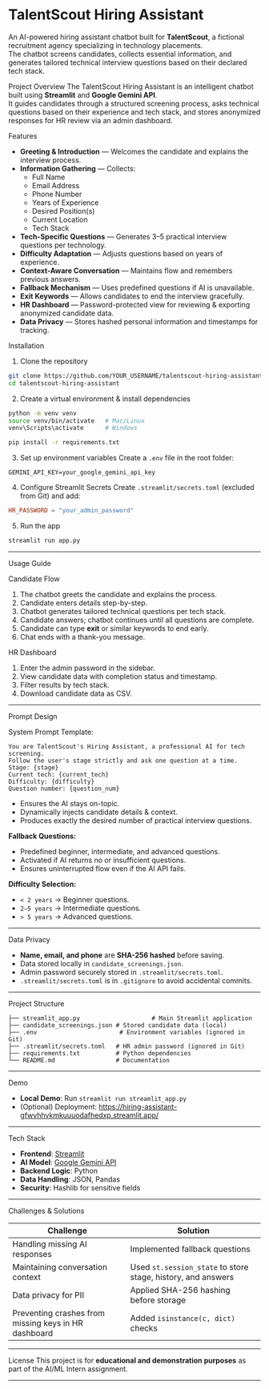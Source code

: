 # TalentScout Hiring Assistant

An AI-powered hiring assistant chatbot built for **TalentScout**, a fictional recruitment agency specializing in technology placements.  
The chatbot screens candidates, collects essential information, and generates tailored technical interview questions based on their declared tech stack.

Project Overview
The TalentScout Hiring Assistant is an intelligent chatbot built using **Streamlit** and **Google Gemini API**.  
It guides candidates through a structured screening process, asks technical questions based on their experience and tech stack, and stores anonymized responses for HR review via an admin dashboard.

Features
- **Greeting & Introduction** — Welcomes the candidate and explains the interview process.
- **Information Gathering** — Collects:
  - Full Name
  - Email Address
  - Phone Number
  - Years of Experience
  - Desired Position(s)
  - Current Location
  - Tech Stack
- **Tech-Specific Questions** — Generates 3–5 practical interview questions per technology.
- **Difficulty Adaptation** — Adjusts questions based on years of experience.
- **Context-Aware Conversation** — Maintains flow and remembers previous answers.
- **Fallback Mechanism** — Uses predefined questions if AI is unavailable.
- **Exit Keywords** — Allows candidates to end the interview gracefully.
- **HR Dashboard** — Password-protected view for reviewing & exporting anonymized candidate data.
- **Data Privacy** — Stores hashed personal information and timestamps for tracking.

Installation

1. Clone the repository
```bash
git clone https://github.com/YOUR_USERNAME/talentscout-hiring-assistant.git
cd talentscout-hiring-assistant
```

2. Create a virtual environment & install dependencies
```bash
python -m venv venv
source venv/bin/activate   # Mac/Linux
venv\Scripts\activate      # Windows

pip install -r requirements.txt
```

3. Set up environment variables
Create a `.env` file in the root folder:
```env
GEMINI_API_KEY=your_google_gemini_api_key
```

4. Configure Streamlit Secrets
Create `.streamlit/secrets.toml` (excluded from Git) and add:
```toml
HR_PASSWORD = "your_admin_password"
```

5. Run the app
```bash
streamlit run app.py
```

---

Usage Guide

Candidate Flow
1. The chatbot greets the candidate and explains the process.
2. Candidate enters details step-by-step.
3. Chatbot generates tailored technical questions per tech stack.
4. Candidate answers; chatbot continues until all questions are complete.
5. Candidate can type **exit** or similar keywords to end early.
6. Chat ends with a thank-you message.

HR Dashboard
1. Enter the admin password in the sidebar.
2. View candidate data with completion status and timestamp.
3. Filter results by tech stack.
4. Download candidate data as CSV.

---

Prompt Design

System Prompt Template:
```
You are TalentScout's Hiring Assistant, a professional AI for tech screening.
Follow the user's stage strictly and ask one question at a time.
Stage: {stage}
Current tech: {current_tech}
Difficulty: {difficulty}
Question number: {question_num}
```
- Ensures the AI stays on-topic.
- Dynamically injects candidate details & context.
- Produces exactly the desired number of practical interview questions.

**Fallback Questions:**
- Predefined beginner, intermediate, and advanced questions.
- Activated if AI returns no or insufficient questions.
- Ensures uninterrupted flow even if the AI API fails.

**Difficulty Selection:**
- `< 2 years` → Beginner questions.
- `2–5 years` → Intermediate questions.
- `> 5 years` → Advanced questions.

---

Data Privacy
- **Name, email, and phone** are **SHA-256 hashed** before saving.
- Data stored locally in `candidate_screenings.json`.
- Admin password securely stored in `.streamlit/secrets.toml`.
- `.streamlit/secrets.toml` is in `.gitignore` to avoid accidental commits.

---

Project Structure
```
├── streamlit_app.py                    # Main Streamlit application
├── candidate_screenings.json # Stored candidate data (local)
├── .env                       # Environment variables (ignored in Git)
├── .streamlit/secrets.toml   # HR admin password (ignored in Git)
├── requirements.txt          # Python dependencies
└── README.md                 # Documentation
```

---

Demo
- **Local Demo**: Run `streamlit run streamlit_app.py`
- (Optional) Deployment: https://hiring-assistant-gfwvhhvkmkuuuodafhedxp.streamlit.app/

---

Tech Stack
- **Frontend**: [Streamlit](https://streamlit.io/)
- **AI Model**: [Google Gemini API](https://ai.google.dev/)
- **Backend Logic**: Python
- **Data Handling**: JSON, Pandas
- **Security**: Hashlib for sensitive fields

---

Challenges & Solutions

| Challenge | Solution |
|-----------|----------|
| Handling missing AI responses | Implemented fallback questions |
| Maintaining conversation context | Used `st.session_state` to store stage, history, and answers |
| Data privacy for PII | Applied SHA-256 hashing before storage |
| Preventing crashes from missing keys in HR dashboard | Added `isinstance(c, dict)` checks |

---

License
This project is for **educational and demonstration purposes** as part of the AI/ML Intern assignment.

---


